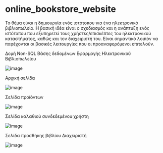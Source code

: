 # online_bookstore_website

Το θέμα είναι η δημιουργία ενός ιστότοπου για ένα ηλεκτρονικό βιβλιοπωλείο. Η βασική ιδέα είναι ο σχεδιασμός και η ανάπτυξη ενός ιστότοπου που εξυπηρετεί τους χρήστες/επισκέπτες του ηλεκτρονικού καταστήματος, καθώς και τον διαχειριστή του. Είναι σημαντικό λοιπόν να παρέχονται οι βασικές λειτουργίες που οι προαναφερόμενοι επιτελούν.


Δομή Non-SQL Βάσης δεδομένων Εφαρμογής Ηλεκτρονικού Βιβλιοπωλείου

![image](https://user-images.githubusercontent.com/100244277/233854392-9758dcee-7d73-410f-a76a-49d1f6a1d50e.png)

Αρχική σελίδα

![image](https://user-images.githubusercontent.com/100244277/233854811-f9ca848f-5450-4b73-89d8-6544a3ef7bb5.png)

Σελίδα προϊόντων

![image](https://user-images.githubusercontent.com/100244277/233854822-be4bb048-8a33-4edb-9eb2-3b01d4affcd2.png)

Σελίδα καλαθιού συνδεδεμένου χρήστη

![image](https://user-images.githubusercontent.com/100244277/233854830-8ec2ed67-bd4b-428f-b154-8c0eaccf00e0.png)

Σελίδα προσθήκης βιβλίου Διαχειριστή

![image](https://user-images.githubusercontent.com/100244277/233854848-a8b9df66-6779-4acc-af0e-5fbcfbc821db.png)
